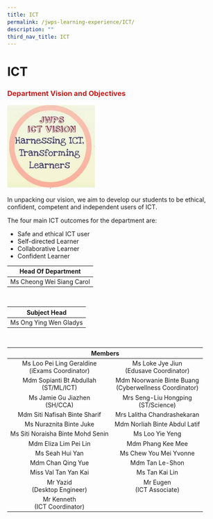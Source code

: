 ```yaml
---
title: ICT
permalink: /jwps-learning-experience/ICT/
description: ""
third_nav_title: ICT
---
```

# ICT
### <span style = "color: #c81b1b"> <b>Department Vision and Objectives</b> </span>

<img src="/images/JWPS%20LEARNING%20EXPERIENCE/ICT/ICT%20Vision.jpg"
     style="width:40%">

In unpacking our vision, we aim to develop our students to be ethical, confident, competent and independent users of ICT.  
  
The four main ICT outcomes for the department are:  

*   Safe and ethical ICT user
*   Self-directed Learner
*   Collaborative Learner
*   Confident Learner


|     Head Of Department    |
|:-------------------------:|
| Ms Cheong Wei Siang Carol |

<br>

|    Subject Head    |
|:-------------------------:|
| Ms Ong Ying Wen Gladys |

<br>

<table>
<thead>
  <tr>
    <th colspan="2" style="text-align: center;">Members</th>
  </tr>
</thead>
<tbody>
  <tr>
    <td style="text-align: center;">Ms Loo Pei Ling Geraldine<br>(iExams Coordinator)</td>
    <td style="text-align: center;">Ms Loke Jye Jiun<br>(Edusave Coordinator)</td>
  </tr>
  <tr>
    <td style="text-align: center;">Mdm Sopianti Bt Abdullah<br>(ST/ML/ICT)</td>
    <td style="text-align: center;">Mdm Noorwanie Binte Buang<br>(Cyberwellness Coordinator)</td>
  </tr>
  <tr>
    <td style="text-align: center;"> Ms Jamie Gu Jiazhen<br>(SH/CCA)</td>
    <td style="text-align: center;">Mrs Seng-Liu Hongping<br>(ST/Science)</td>
  </tr>
  <tr>
    <td style="text-align: center;"> Mdm Siti Nafisah Binte Sharif</td>
    <td style="text-align: center;">Mrs Lalitha Chandrashekaran <br></td>
  </tr>
  <tr>
    <td style="text-align: center;">Ms Nuraznita Binte Juke <br></td>
    <td style="text-align: center;"> Mdm Norliah Binte Abdul Latif<br></td>
  </tr>
  <tr>
    <td style="text-align: center;">Ms Siti Noraisha Binte Mohd Senin</td>
    <td style="text-align: center;">Ms Loo Yie Yeng  </td>
  </tr>
  <tr>
    <td style="text-align: center;">Mdm Eliza Lim Pei Lin  <br></td>
    <td style="text-align: center;">Mdm Phang Kee Mee  </td>
  </tr>
  <tr>
    <td style="text-align: center;"> Ms Seah Hui Yan </td>
    <td style="text-align: center;">Ms Chew You Mei Yvonne</td>
  </tr>
  <tr>
    <td style="text-align: center;">Mdm Chan Qing Yue</td>
    <td style="text-align: center;">Mdm Tan Le-Shon </td>
  </tr>
  <tr>
    <td style="text-align: center;"> Miss Val Tan Yan Kai</td>
    <td style="text-align: center;">Ms Tan Kai Lin  <br></td>
  </tr>
  <tr>
    <td style="text-align: center;">Mr Yazid<br>(Desktop Engineer) <br></td>
    <td style="text-align: center;">Mr Eugen<br>(ICT Associate)<br></td>
  </tr>
  <tr>
    <td style="text-align: center;"> Mr Kenneth<br>(ICT Coordinator)</td>
    <td></td>
  </tr>
</tbody>
</table>